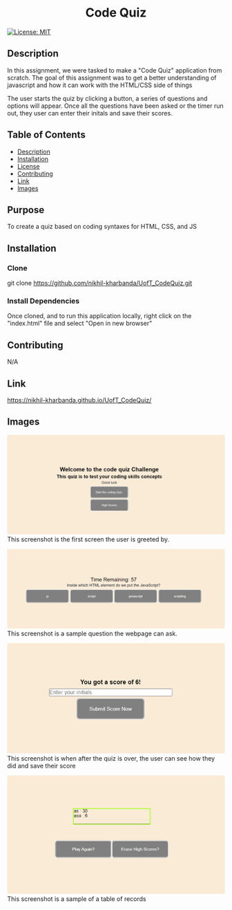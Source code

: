 <h1 align="center">Code Quiz </h1>

  [![License: MIT](https://img.shields.io/badge/License-MIT-yellow.svg)](https://opensource.org/licenses/MIT) <br />

## Description

In this assignment, we were tasked to make a "Code Quiz" application from scratch. The goal of this assignment was to get a better understanding of javascript and how it can work with the HTML/CSS side of things

The user starts the quiz by clicking a button, a series of questions and options will appear. Once all the questions have been asked or the timer run out, they user can enter their initals and save their scores.

## Table of Contents
  - [Description](#description)
  - [Installation](#installation)
  - [License](#license)
  - [Contributing](#contributing)
  - [Link](#Link)
  - [Images](#images)  

## Purpose
  To create a quiz based on coding syntaxes for HTML, CSS, and JS
  
## Installation

### Clone
  git clone https://github.com/nikhil-kharbanda/UofT_CodeQuiz.git

### Install Dependencies
Once cloned, and to run this application locally, right click on the "index.html" file and select "Open in new browser"

## Contributing
  N/A

## Link
  https://nikhil-kharbanda.github.io/UofT_CodeQuiz/

## Images

![The welcome screen](imgs/Page1-Welcome.PNG)  
This screenshot is the first screen the user is greeted by.

![Sample Question](imgs/Page2-Question.PNG)  
This screenshot is a sample question the webpage can ask.

![Screen after quiz](imgs/Page4-End_of_quiz_screen.PNG)  
This screenshot is when after the quiz is over, the user can see how they did and save their score

![Sample table of scores](imgs/Page5-Table_of_scoresPNG.PNG)   
This screenshot is a sample of a table of records 
